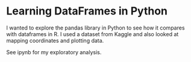 # Learning DataFrames in Python

I wanted to explore the pandas library in Python to see how it compares with dataframes in R. I used a dataset from Kaggle and also looked at mapping coordinates and plotting data.

See ipynb for my exploratory analysis.
